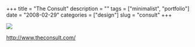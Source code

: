 +++
title = "The Consult"
description = ""
tags = ["minimalist", "portfolio"]
date = "2008-02-29"
categories = ["design"]
slug = "consult"
+++


 

  <div id="screens-thumbs" class="clearfix">
    <div class="txt-center" id="design-submission"><a href="http://www.theconsult.com/"><img id='bluga-thumbnail-862' class='bluga-thumbnail large' src='/media/bluga/
wt47f279122ae1c_0.jpg'/></a></div>  
  </div>   
<p><a href="http://www.theconsult.com/">http://www.theconsult.com/</a></p>




